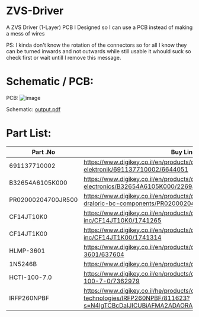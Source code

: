 # ZVS-Driver
A ZVS Driver (1-Layer) PCB I Designed so I can use a PCB instead of making a mess of wires

PS: I kinda don't know the rotation of the connectors so for all I know they can be turned inwards and not outwards while still usable it whould suck so check first or wait untill I remove this message.

# Schematic / PCB:

PCB:
![image](https://github.com/ChromiumOS-Guy/ZVS-Driver/assets/57168079/b98ec6ad-b33c-409f-8b50-19e1fd596079)

Schematic:
[output.pdf](https://github.com/ChromiumOS-Guy/ZVS-Driver/files/14717183/output.pdf)


# Part List:
Part .No | Buy Link
------------- | ------------- 
691137710002 | https://www.digikey.co.il/en/products/detail/w%C3%BCrth-elektronik/691137710002/6644051
B32654A6105K000 | https://www.digikey.co.il/en/products/detail/epcos-tdk-electronics/B32654A6105K000/2269405
PR02000204700JR500 | https://www.digikey.co.il/en/products/detail/vishay-beyschlag-draloric-bc-components/PR02000204700JR500/596196
CF14JT10K0 | https://www.digikey.co.il/en/products/detail/stackpole-electronics-inc/CF14JT10K0/1741265
CF14JT1K00 | https://www.digikey.co.il/en/products/detail/stackpole-electronics-inc/CF14JT1K00/1741314
HLMP-3601 | https://www.digikey.co.il/en/products/detail/broadcom-limited/HLMP-3601/637604
1N5246B | https://www.digikey.co.il/en/products/detail/onsemi/1N5246B/977606
HCTI-100-7.0 | https://www.digikey.co.il/en/products/detail/signal-transformer/HCTI-100-7-0/7362979
IRFP260NPBF | https://www.digikey.co.il/he/products/detail/infineon-technologies/IRFP260NPBF/811623?s=N4IgTCBcDaIJICUBiAFMA2ADAORAXQF8g
